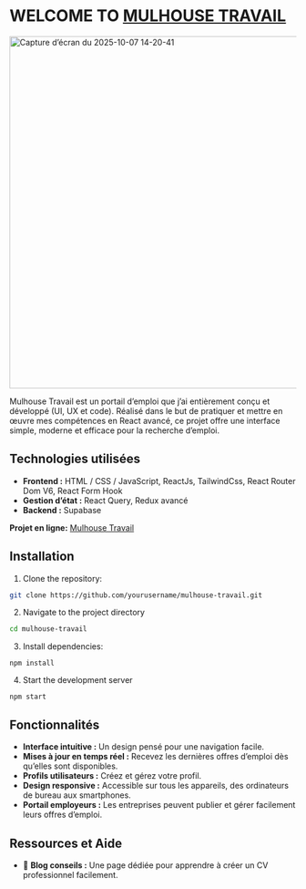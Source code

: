 # WELCOME TO [MULHOUSE TRAVAIL](https://mulhouse-travail.netlify.app/)

<img width="1286" height="618" alt="Capture d’écran du 2025-10-07 14-20-41" src="https://github.com/user-attachments/assets/bf299402-bf88-4b81-bc16-52e7e27e520a" />



Mulhouse Travail est un portail d’emploi que j’ai entièrement conçu et développé (UI, UX et code).
Réalisé dans le but de pratiquer et mettre en œuvre mes compétences en React avancé, ce projet offre une interface simple, moderne et efficace pour la recherche d’emploi.

## Technologies utilisées
- **Frontend :** HTML / CSS / JavaScript, ReactJs, TailwindCss, React Router Dom V6, React Form Hook
- **Gestion d’état :** React Query, Redux avancé
- **Backend :** Supabase

**Projet en ligne:** [Mulhouse Travail](https://ton-lien.vercel.app)

## Installation
1. Clone the repository:
```sh
git clone https://github.com/yourusername/mulhouse-travail.git
```
2. Navigate to the project directory
 ```sh
cd mulhouse-travail
```
3. Install dependencies:
```
npm install
```
4. Start the development server

``` 
npm start 
```
## Fonctionnalités
- **Interface intuitive :** Un design pensé pour une navigation facile.
- **Mises à jour en temps réel :** Recevez les dernières offres d’emploi dès qu’elles sont disponibles.
- **Profils utilisateurs :** Créez et gérez votre profil.
- **Design responsive :** Accessible sur tous les appareils, des ordinateurs de bureau aux smartphones.
- **Portail employeurs :** Les entreprises peuvent publier et gérer facilement leurs offres d’emploi.
  
## Ressources et Aide
- 📰 **Blog conseils :** Une page dédiée pour apprendre à créer un CV professionnel facilement.
